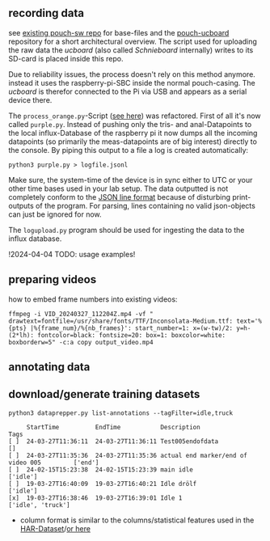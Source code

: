## recording data
see [existing pouch-sw repo](https://github.com/movement-recognition/pouch-sw) for base-files and the [pouch-ucboard](https://github.com/movement-recognition/pouch-ucboard) repository for a short architectural overview. The script used for uploading the raw data the _ucboard_ (also called _Schnieboard_ internally) writes to its SD-card is placed inside this repo.

Due to reliability issues, the process doesn't rely on this method anymore. instead it uses the raspberry-pi-SBC inside the normal pouch-casing. The _ucboard_ is therefor connected to the Pi via USB and appears as a serial device there.

The `process_orange.py`-Script ([see here](https://github.com/movement-recognition/pouch-sw/blob/main/process_orange.py)) was refactored. First of all it's now called `purple.py`. Instead of pushing only the tris- and anal-Datapoints to the local influx-Database of the raspberry pi it now dumps all the incoming datapoints (so primarily the meas-datapoints are of big interest) directly to the console. By piping this output to a file a log is created automatically:

`python3 purple.py > logfile.jsonl`

Make sure, the system-time of the device is in sync either to UTC or your other time bases used in your lab setup. The data outputted is not completely conform to the [JSON line format](https://jsonlines.org/) because of disturbing print-outputs of the program. For parsing, lines containing no valid json-objects can just be ignored for now.

The `logupload.py` program should be used for ingesting the data to the influx database. 

!2024-04-04 TODO: usage examples!


## preparing videos

how to embed frame numbers into existing videos:
```
ffmpeg -i VID_20240327_112204Z.mp4 -vf " drawtext=fontfile=/usr/share/fonts/TTF/Inconsolata-Medium.ttf: text='%{pts} |%{frame_num}/%{nb_frames}': start_number=1: x=(w-tw)/2: y=h-(2*lh): fontcolor=black: fontsize=20: box=1: boxcolor=white: boxborderw=5" -c:a copy output_video.mp4
```


## annotating data



## download/generate training datasets


`python3 dataprepper.py list-annotations --tagFilter=idle,truck`

```
     StartTime          EndTime           Description                                Tags
[ ]  24-03-27T11:36:11  24-03-27T11:36:11 Test005endofdata                           []
[ ]  24-03-27T11:35:36  24-03-27T11:35:36 actual end marker/end of video 005         ['end']
[ ]  24-02-15T15:23:38  24-02-15T15:23:39 main idle                                  ['idle']
[ ]  19-03-27T16:40:09  19-03-27T16:40:21 Idle drölf                                 ['idle']
[x]  19-03-27T16:38:46  19-03-27T16:39:01 Idle 1                                     ['idle', 'truck']
```


- column format is similar to the columns/statistical features used in the [HAR-Dataset](https://doi.org/10.24432/C54S4K)/[or here](https://www.semanticscholar.org/paper/A-Public-Domain-Dataset-for-Human-Activity-using-Anguita-Ghio/83de43bc849ad3d9579ccf540e6fe566ef90a58e)
